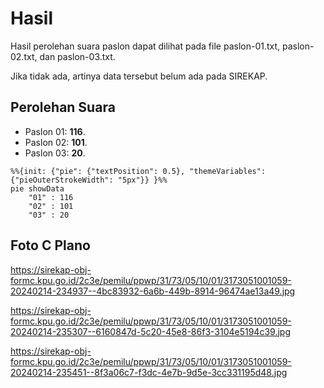 # Hasil

Hasil perolehan suara paslon dapat dilihat pada file paslon-01.txt, paslon-02.txt, dan paslon-03.txt.

Jika tidak ada, artinya data tersebut belum ada pada SIREKAP.

## Perolehan Suara

 * Paslon 01: **116**.
 * Paslon 02: **101**.
 * Paslon 03: **20**.

```mermaid
%%{init: {"pie": {"textPosition": 0.5}, "themeVariables": {"pieOuterStrokeWidth": "5px"}} }%%
pie showData
    "01" : 116
    "02" : 101
    "03" : 20
```
## Foto C Plano

https://sirekap-obj-formc.kpu.go.id/2c3e/pemilu/ppwp/31/73/05/10/01/3173051001059-20240214-234937--4bc83932-6a6b-449b-8914-96474ae13a49.jpg

https://sirekap-obj-formc.kpu.go.id/2c3e/pemilu/ppwp/31/73/05/10/01/3173051001059-20240214-235307--6160847d-5c20-45e8-86f3-3104e5194c39.jpg

https://sirekap-obj-formc.kpu.go.id/2c3e/pemilu/ppwp/31/73/05/10/01/3173051001059-20240214-235451--8f3a06c7-f3dc-4e7b-9d5e-3cc331195d48.jpg
